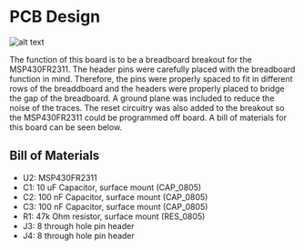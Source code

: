 # PCB Design

![alt text](https://github.com/RU09342/lab-5-sensing-the-world-around-you-tanner-and-russell/blob/master/PCB%20Design/PCB%Board.gif)

The function of this board is to be a breadboard breakout for the MSP430FR2311. The header pins were carefully placed with the breadboard function in mind. Therefore, the pins were properly spaced to fit in different rows of the breaddboard and the headers were properly placed to bridge the gap of the breadboard. A ground plane was included to reduce the noise of the traces. The reset circuitry was also added to the breakout so the MSP430FR2311 could be programmed off board. A bill of materials for this board can be seen below.

## Bill of Materials

* U2: MSP430FR2311
* C1: 10 uF Capacitor, surface mount (CAP_0805) 
* C2: 100 nF Capacitor, surface mount (CAP_0805)
* C3: 100 nF Capacitor, surface mount (CAP_0805)
* R1: 47k Ohm resistor, surface mount (RES_0805)
* J3: 8 through hole pin header
* J4: 8 through hole pin header